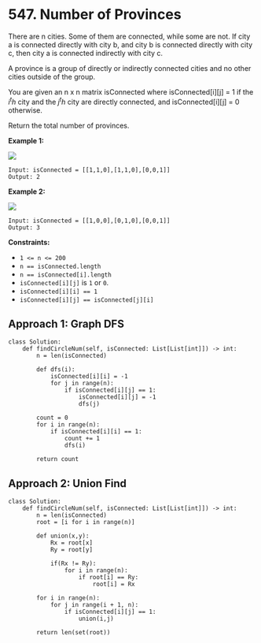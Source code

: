 # 547. Number of Provinces

There are n cities. Some of them are connected, while some are not. If city a is connected directly with city b, and city b is connected directly with city c, then city a is connected indirectly with city c.

A province is a group of directly or indirectly connected cities and no other cities outside of the group.

You are given an n x n matrix isConnected where isConnected[i][j] = 1 if the $i^th$ city and the $j^th$ city are directly connected, and isConnected[i][j] = 0 otherwise.

Return the total number of provinces.


**Example 1:**

![](https://assets.leetcode.com/uploads/2020/12/24/graph1.jpg)

```
Input: isConnected = [[1,1,0],[1,1,0],[0,0,1]]
Output: 2
```

**Example 2:**

![](https://assets.leetcode.com/uploads/2020/12/24/graph2.jpg)
```
Input: isConnected = [[1,0,0],[0,1,0],[0,0,1]]
Output: 3
```

**Constraints:**

- `1 <= n <= 200`
- `n == isConnected.length`
- `n == isConnected[i].length`
- `isConnected[i][j]` is `1` or `0`.
- `isConnected[i][i] == 1`
- `isConnected[i][j] == isConnected[j][i]`

## Approach 1: Graph DFS

```python3
class Solution:
    def findCircleNum(self, isConnected: List[List[int]]) -> int:
        n = len(isConnected)

        def dfs(i):
            isConnected[i][i] = -1
            for j in range(n):
                if isConnected[i][j] == 1:
                    isConnected[i][j] = -1
                    dfs(j)

        count = 0
        for i in range(n):
            if isConnected[i][i] == 1:
                count += 1
                dfs(i)
        
        return count
```

## Approach 2: Union Find

```python3
class Solution:
    def findCircleNum(self, isConnected: List[List[int]]) -> int:
        n = len(isConnected)
        root = [i for i in range(n)]

        def union(x,y):
            Rx = root[x]
            Ry = root[y]

            if(Rx != Ry):
                for i in range(n):
                    if root[i] == Ry:
                        root[i] = Rx

        for i in range(n):
            for j in range(i + 1, n):
                if isConnected[i][j] == 1:
                    union(i,j)
            
        return len(set(root))
```
